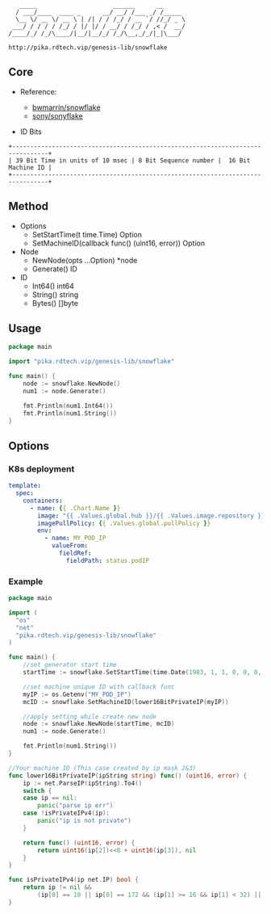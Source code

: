 ```
   _____                     ______      __
  / ___/____  ____ _      __/ __/ /___ _/ /_____
  \__ \/ __ \/ __ \ | /| / / /_/ / __ `/ //_/ _ \
 ___/ / / / / /_/ / |/ |/ / __/ / /_/ / ,< /  __/
/____/_/ /_/\____/|__/|__/_/ /_/\__,_/_/|_|\___/

http://pika.rdtech.vip/genesis-lib/snowflake
```

## Core

* Reference:
  - [bwmarrin/snowflake](https://github.com/bwmarrin/snowflake/blob/master/snowflake.go)
  - [sony/sonyflake](https://github.com/sony/sonyflake)

* ID Bits

```
+--------------------------------------------------------------------------------+
| 39 Bit Time in units of 10 msec | 8 Bit Sequence number |  16 Bit Machine ID |
+--------------------------------------------------------------------------------+
```

## Method
* Options
  - SetStartTime(t time.Time) Option
  - SetMachineID(callback func() (uint16, error)) Option
* Node
  - NewNode(opts ...Option) *node
  - Generate() ID
* ID
  - Int64() int64
  - String() string
  - Bytes() []byte

## Usage
```go
package main

import "pika.rdtech.vip/genesis-lib/snowflake"

func main() {
    node := snowflake.NewNode()
    num1 := node.Generate()

    fmt.Println(num1.Int64())
    fmt.Println(num1.String())
}
```

## Options

### K8s deployment
```yaml
template:
  spec:
    containers:
      - name: {{ .Chart.Name }}
        image: "{{ .Values.global.hub }}/{{ .Values.image.repository }}:{{ .Values.image.tag }}"
        imagePullPolicy: {{ .Values.global.pullPolicy }}
        env:
          - name: MY_POD_IP
            valueFrom:
              fieldRef:
                fieldPath: status.podIP
```

### Example
```go
package main

import (
  "os"
  "net"
  "pika.rdtech.vip/genesis-lib/snowflake"
)

func main() {
    //set generator start time
    startTime := snowflake.SetStartTime(time.Date(1983, 1, 1, 0, 0, 0, 0, time.UTC))

    //set machine unique ID with callback func
    myIP := os.Getenv("MY_POD_IP")
    mcID := snowflake.SetMachineID(lower16BitPrivateIP(myIP))

    //apply setting while create new node
    node := snowflake.NewNode(startTime, mcID)
    num1 := node.Generate()

    fmt.Println(num1.String())
}

//Your machine ID (This case created by ip mask 2&3)
func lower16BitPrivateIP(ipString string) func() (uint16, error) {
	ip := net.ParseIP(ipString).To4()
	switch {
	case ip == nil:
		panic("parse ip err")
	case !isPrivateIPv4(ip):
		panic("ip is not private")
	}

	return func() (uint16, error) {
		return uint16(ip[2])<<8 + uint16(ip[3]), nil
	}
}

func isPrivateIPv4(ip net.IP) bool {
	return ip != nil &&
		(ip[0] == 10 || ip[0] == 172 && (ip[1] >= 16 && ip[1] < 32) || ip[0] == 192 && ip[1] == 168)
}

```
